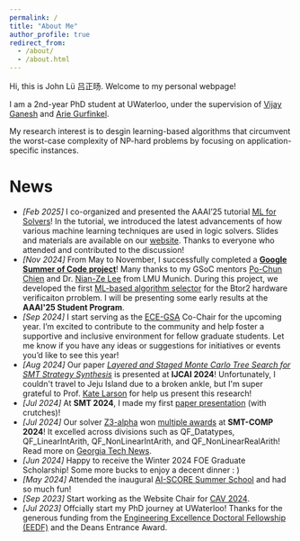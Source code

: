 ```yaml
---
permalink: /
title: "About Me"
author_profile: true
redirect_from: 
  - /about/
  - /about.html
---
```


Hi, this is John Lü 吕正旸. Welcome to my personal webpage!

I am a 2nd-year PhD student at UWaterloo, under the supervision of 
[Vijay Ganesh](https://vganesh1.github.io/) and [Arie Gurfinkel](https://arieg.bitbucket.io/). 

<!-- I am also collarbating with [Florin Manea](https://flmanea.blogspot.com/)'s group at the Universty of Göttingen 
and [Dirk Beyer](https://www.sosy-lab.org/)'s group at LMU Munich.  -->

My research interest is to desgin learning-based algorithms that circumvent the worst-case complexity 
of NP-hard problems by focusing on application-specific instances.

<!-- - Algorithm Selection and [Strategy Synthesis](https://www.ijcai.org/proceedings/2024/0211.pdf) for SMT
- [Algorithm Selection for Verification](https://summerofcode.withgoogle.com/programs/2024/projects/FGmF8gS3)
- Machine Learning for SAT heuristics -->

<!-- Experiences
====== -->


News
======
- *[Feb 2025]*  I co-organized and presented the AAAI’25 tutorial [ML for Solvers](https://ml-for-solvers.github.io/)! In the tutorial, we introduced the latest advancements of how various machine learning techniques are used in logic solvers. Slides and materials are available on our [website](https://ml-for-solvers.github.io/). Thanks to everyone who attended and contributed to the discussion!
- *[Nov 2024]*  From May to November, I successfully completed a [**Google Summer of Code project**](https://summerofcode.withgoogle.com/programs/2024/projects/FGmF8gS3)! Many thanks to my GSoC mentors [Po-Chun Chien](https://www.sosy-lab.org/people/chien/) and Dr. [Nian-Ze Lee](https://nianzelee.github.io/) from LMU Munich. During this project, we developed the first [ML-based algorithm selector](https://gitlab.com/sosy-lab/software/btor2-select) for the Btor2 hardware verificaiton prroblem. I will be presenting some early results at the **AAAI'25 Student Program**.
- *[Sep 2024]*  I start serving as the [ECE-GSA](https://uwaterloo.ca/electrical-computer-engineering-graduate-student-association/) Co-Chair for the upcoming year. I’m excited to contribute to the community and help foster a supportive and inclusive environment for fellow graduate students. Let me know if you have any ideas or suggestions for initiatives or events you’d like to see this year!
- *[Aug 2024]*  Our paper *[Layered and Staged Monte Carlo Tree Search for SMT Strategy Synthesis](https://www.ijcai.org/proceedings/2024/0211.pdf)* is presented at **IJCAI 2024**! Unfortunately, I couldn't travel to Jeju Island due to a broken ankle, but I'm super grateful to Prof. [Kate Larson](https://cs.uwaterloo.ca/~klarson/index.html) for help us present this research! 
- *[Jul 2024]*  At **SMT 2024**, I made my first [paper presentation](https://easychair.org/smart-slide/slide/p8zq#) (with crutches)! 
- *[Jul 2024]*  Our solver [Z3-alpha](https://github.com/JohnLyu2/z3alpha) won [multiple awards](https://drive.google.com/file/d/1dEeJFfzjJz4vp-mU5XiGnR-hHJdsU1QZ/view?usp=sharing) at **SMT-COMP 2024**! It excelled across divisions such as QF_Datatypes, QF_LinearIntArith, QF_NonLinearIntArith, and QF_NonLinearRealArith! Read more on [Georgia Tech News](https://research.gatech.edu/award-winning-software-tool-uses-innovative-approach). 
- *[Jun 2024]*  Happy to receive the Winter 2024 FOE Graduate Scholarship! Some more bucks to enjoy a decent dinner : )
- *[May 2024]*  Attended the inaugural [AI-SCORE Summer School](https://ai-score.github.io/) and had so much fun!
- *[Sep 2023]*  Start working as the Website Chair for [CAV 2024](https://i-cav.org/2024/).
- *[Jul 2023]*  Offcially start my PhD journey at UWaterloo! Thanks for the generous funding from the [Engineering Excellence Doctoral Fellowship (EEDF)](https://uwaterloo.ca/graduate-studies-postdoctoral-affairs/awards/engineering-excellence-masters-and-doctoral-fellowships-eemf) and the Deans Entrance Award. 
